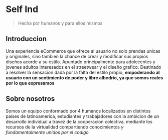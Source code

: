 # **Self Ind**
> Hecha por humanos y para ellos mismos

## Introduccion
Una experiencia eCommerce que ofrece al usuario no solo prendas unicas y originales, sino tambien la chance de crear y modificar sus propios diseños acorde a su estilo.
Apuntado principalmente para adolecentes y jovenes adultos interesados en el streetwear y el diseño grafico.
Destinado a resolver la sensacion dada por la falta del estilo propio, **empoderando al usuario con un sentimiento de poder y libre albedrio, ya que somos reales por lo que expresamos**

## Sobre nosotros
Somos un equipo conformado por 4 humanos localizados en distintos paises de latinoamerica, estudiantes y trabajadores con la ambicion de un desarrollo individual a travez de la cooperacion colectiva, mediante los recursos de la virtualidad compartiendo conocimientos *y fundamentalmente unidos por el codigo*  